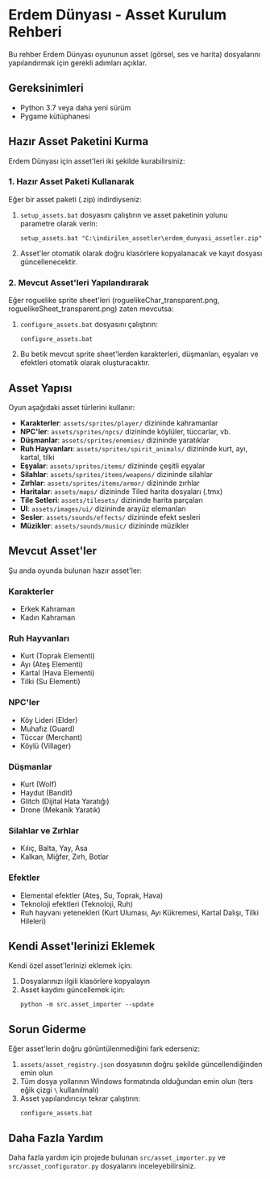 # Erdem Dünyası - Asset Kurulum Rehberi

Bu rehber Erdem Dünyası oyununun asset (görsel, ses ve harita) dosyalarını yapılandırmak için gerekli adımları açıklar.

## Gereksinimleri

- Python 3.7 veya daha yeni sürüm
- Pygame kütüphanesi

## Hazır Asset Paketini Kurma

Erdem Dünyası için asset'leri iki şekilde kurabilirsiniz:

### 1. Hazır Asset Paketi Kullanarak

Eğer bir asset paketi (.zip) indirdiyseniz:

1. `setup_assets.bat` dosyasını çalıştırın ve asset paketinin yolunu parametre olarak verin:
   ```
   setup_assets.bat "C:\indirilen_assetler\erdem_dunyasi_assetler.zip"
   ```

2. Asset'ler otomatik olarak doğru klasörlere kopyalanacak ve kayıt dosyası güncellenecektir.

### 2. Mevcut Asset'leri Yapılandırarak

Eğer roguelike sprite sheet'leri (roguelikeChar_transparent.png, roguelikeSheet_transparent.png) zaten mevcutsa:

1. `configure_assets.bat` dosyasını çalıştırın:
   ```
   configure_assets.bat
   ```

2. Bu betik mevcut sprite sheet'lerden karakterleri, düşmanları, eşyaları ve efektleri otomatik olarak oluşturacaktır.

## Asset Yapısı

Oyun aşağıdaki asset türlerini kullanır:

- **Karakterler**: `assets/sprites/player/` dizininde kahramanlar
- **NPC'ler**: `assets/sprites/npcs/` dizininde köylüler, tüccarlar, vb.
- **Düşmanlar**: `assets/sprites/enemies/` dizininde yaratıklar
- **Ruh Hayvanları**: `assets/sprites/spirit_animals/` dizininde kurt, ayı, kartal, tilki
- **Eşyalar**: `assets/sprites/items/` dizininde çeşitli eşyalar
- **Silahlar**: `assets/sprites/items/weapons/` dizininde silahlar
- **Zırhlar**: `assets/sprites/items/armor/` dizininde zırhlar
- **Haritalar**: `assets/maps/` dizininde Tiled harita dosyaları (.tmx)
- **Tile Setleri**: `assets/tilesets/` dizininde harita parçaları
- **UI**: `assets/images/ui/` dizininde arayüz elemanları
- **Sesler**: `assets/sounds/effects/` dizininde efekt sesleri
- **Müzikler**: `assets/sounds/music/` dizininde müzikler

## Mevcut Asset'ler

Şu anda oyunda bulunan hazır asset'ler:

### Karakterler
- Erkek Kahraman
- Kadın Kahraman

### Ruh Hayvanları
- Kurt (Toprak Elementi)
- Ayı (Ateş Elementi)
- Kartal (Hava Elementi)
- Tilki (Su Elementi)

### NPC'ler
- Köy Lideri (Elder)
- Muhafız (Guard)
- Tüccar (Merchant)
- Köylü (Villager)

### Düşmanlar
- Kurt (Wolf)
- Haydut (Bandit)
- Glitch (Dijital Hata Yaratığı)
- Drone (Mekanik Yaratık)

### Silahlar ve Zırhlar
- Kılıç, Balta, Yay, Asa
- Kalkan, Miğfer, Zırh, Botlar

### Efektler
- Elemental efektler (Ateş, Su, Toprak, Hava)
- Teknoloji efektleri (Teknoloji, Ruh)
- Ruh hayvanı yetenekleri (Kurt Uluması, Ayı Kükremesi, Kartal Dalışı, Tilki Hileleri)

## Kendi Asset'lerinizi Eklemek

Kendi özel asset'lerinizi eklemek için:

1. Dosyalarınızı ilgili klasörlere kopyalayın
2. Asset kaydını güncellemek için:
   ```
   python -m src.asset_importer --update
   ```

## Sorun Giderme

Eğer asset'lerin doğru görüntülenmediğini fark ederseniz:

1. `assets/asset_registry.json` dosyasının doğru şekilde güncellendiğinden emin olun
2. Tüm dosya yollarının Windows formatında olduğundan emin olun (ters eğik çizgi `\` kullanılmalı)
3. Asset yapılandırıcıyı tekrar çalıştırın:
   ```
   configure_assets.bat
   ```

## Daha Fazla Yardım

Daha fazla yardım için projede bulunan `src/asset_importer.py` ve `src/asset_configurator.py` dosyalarını inceleyebilirsiniz. 